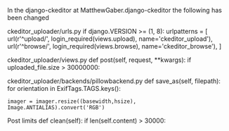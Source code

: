 

In the django-ckeditor at MatthewGaber.django-ckeditor the following has been changed

ckeditor_uploader/urls.py 
if django.VERSION >= (1, 8):
    urlpatterns = [
        url(r'^upload/', login_required(views.upload), name='ckeditor_upload'),
        url(r'^browse/', login_required(views.browse), name='ckeditor_browse'),
    ]

ckeditor_uploader/views.py
def post(self, request, **kwargs):
    if uploaded_file.size > 30000000:


ckeditor_uploader/backends/pillowbackend.py
def save_as(self, filepath):
    for orientation in ExifTags.TAGS.keys():

    imager = imager.resize((basewidth,hsize), Image.ANTIALIAS).convert('RGB')

Post limits
def clean(self):
        if len(self.content) > 30000: